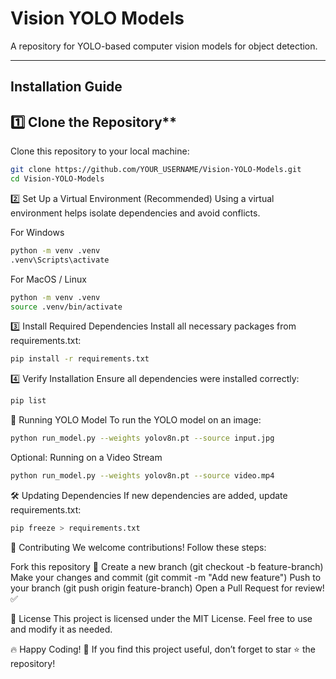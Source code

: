 # Vision YOLO Models

A repository for YOLO-based computer vision models for object detection.

---

## Installation Guide

## 1️⃣ Clone the Repository**
Clone this repository to your local machine:

```sh
git clone https://github.com/YOUR_USERNAME/Vision-YOLO-Models.git
cd Vision-YOLO-Models
```

2️⃣ Set Up a Virtual Environment (Recommended)
Using a virtual environment helps isolate dependencies and avoid conflicts.

For Windows
```sh
python -m venv .venv
.venv\Scripts\activate
```

For MacOS / Linux
```sh
python -m venv .venv
source .venv/bin/activate
```

3️⃣ Install Required Dependencies
Install all necessary packages from requirements.txt:
```sh
pip install -r requirements.txt
```

4️⃣ Verify Installation
Ensure all dependencies were installed correctly:
```sh
pip list
```

🚀 Running YOLO Model
To run the YOLO model on an image:
```sh
python run_model.py --weights yolov8n.pt --source input.jpg
```
Optional: Running on a Video Stream
```sh
python run_model.py --weights yolov8n.pt --source video.mp4
```

🛠 Updating Dependencies
If new dependencies are added, update requirements.txt:
```sh
pip freeze > requirements.txt
```

🤝 Contributing
We welcome contributions! Follow these steps:

Fork this repository 🍴
Create a new branch (git checkout -b feature-branch)
Make your changes and commit (git commit -m "Add new feature")
Push to your branch (git push origin feature-branch)
Open a Pull Request for review! ✅


📄 License
This project is licensed under the MIT License. Feel free to use and modify it as needed.

🔥 Happy Coding! 🚀
If you find this project useful, don’t forget to star ⭐ the repository!
